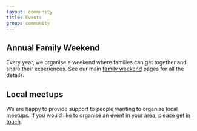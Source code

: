 ```yaml
---
layout: community
title: Events
group: community
---
```


## Annual Family Weekend

Every year, we organise a weekend where families can get together and share their
experiences. See our main [family weekend](/family-weekends/index.html) pages for 
all the details.

## Local meetups

We are happy to provide support to people wanting to organise local meetups. If you
would like to organise an event in your area, please [get in touch](mailto:office@criduchat.org.uk).
